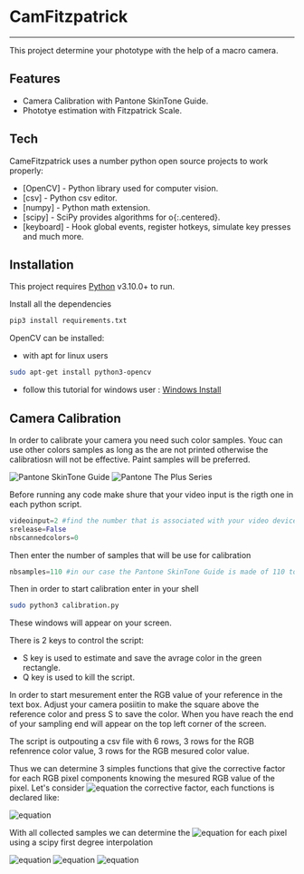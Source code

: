 # CamFitzpatrick 
--------------------------------
This project determine your phototype with the help of a macro camera.

## Features
- Camera Calibration with Pantone SkinTone Guide.
- Phototye estimation with Fitzpatrick Scale.

## Tech
CameFitzpatrick uses a number python open source projects to work properly:

- [OpenCV] - Python library used for computer vision.
- [csv] - Python csv editor.
- [numpy] - Python math extension.
- [scipy] - SciPy provides algorithms for o{:.centered}.
- [keyboard] - Hook global events, register hotkeys, simulate key presses and much more.



## Installation

This project requires [Python](https://www.python.org/) v3.10.0+ to run.

Install all the dependencies 

```sh
pip3 install requirements.txt 
```
OpenCV can be installed:
- with apt for linux users
```sh
sudo apt-get install python3-opencv
```
- follow this tutorial for windows user : [Windows Install](https://docs.opencv.org/4.x/d5/de5/tutorial_py_setup_in_windows.html)

## Camera Calibration
In order to calibrate your camera you need such color samples. Youc can use other colors samples as long as the are not printed otherwise the calibratiosn will not be effective. Paint samples will be preferred.


![Pantone SkinTone Guide](https://www.pantone.com/media/catalog/product/s/t/stg202-pantone-skintone-guide-product-1.jpg?quality=95&fit=bounds&height=400&width=1200&canvas=1200:1200)
 ![Pantone The Plus Series](https://www.pantone.com/media/catalog/product/g/p/gp1601b-pantone-pms-formula-guide-coated-uncoated-product-1.jpg?quality=95&height=400&width=400&canvas=307:307)

Before running any code make shure that your video input is the rigth one in each python script.
```python
videoinput=2 #find the number that is associated with your video device 
srelease=False
nbscannedcolors=0
```
Then enter the number of samples that will be use for calibration 
```python 
nbsamples=110 #in our case the Pantone SkinTone Guide is made of 110 tones 
 ```
Then in order to start calibration enter in your shell 

```sh
sudo python3 calibration.py 
```
These windows will appear on your screen. 

There is 2 keys to control the script:
 - S key is used to estimate and save the avrage color in the green rectangle.
 - Q key is used to kill the script. 

In order to start mesurement enter the RGB value of your reference in the text box. Adjust your camera posiitin to make the square above the reference color and press S to save the color. When you have reach the end of your sampling end will appear on the top left corner of the screen.

The script is outpouting a csv file with 6 rows, 3 rows for the RGB refenrence color value, 3 rows for the RGB mesured color value. 

Thus we can determine 3 simples functions that give the corrective factor for each RGB pixel components knowing the mesured RGB value of the pixel. Let's consider ![equation](https://latex.codecogs.com/svg.image?\gamma) the corrective factor, each functions is declared like:

![equation](https://latex.codecogs.com/svg.image?\gamma=f_{color}(Color_{mesured})=\frac{Color_{reference}}{Color_{mesured}})

With all collected samples we can determine the ![equation](https://latex.codecogs.com/svg.image?\gamma) for each pixel using a scipy first degree interpolation  

 
 ![equation](https://latex.codecogs.com/svg.image?fbleu(B_{mesured})*B_{mesured}=B_{corrected})
 ![equation](https://latex.codecogs.com/svg.image?fgreen(G_{mesured})*G_{mesured}=G_{corrected})
 ![equation](https://latex.codecogs.com/svg.image?fred(R_{mesured})*R_{mesured}=R_{corrected})





























